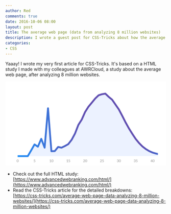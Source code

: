 ```yaml
---
author: Red
comments: true
date: 2016-10-06 08:00
layout: post
title: The average web page (data from analyzing 8 million websites)
description: I wrote a guest post for CSS-Tricks about how the average web page looks like, after analyzing 8 million websites.
categories:
- CSS
---
```


Yaaay! I wrote my very first article for CSS-Tricks. It's based on a HTML study I made with my colleagues at AWRCloud, a study about the average web page, after analyzing 8 million websites.

![HTML elements frequency for the average web page](/dist/uploads/2016/10/html-elements-average.png)

<!-- more -->

- Check out the full HTML study: <br>
  [https://www.advancedwebranking.com/html/](https://www.advancedwebranking.com/html/)
- Read the CSS-Tricks article for the detailed breakdowns: <br>
  [https://css-tricks.com/average-web-page-data-analyzing-8-million-websites/](https://css-tricks.com/average-web-page-data-analyzing-8-million-websites/)